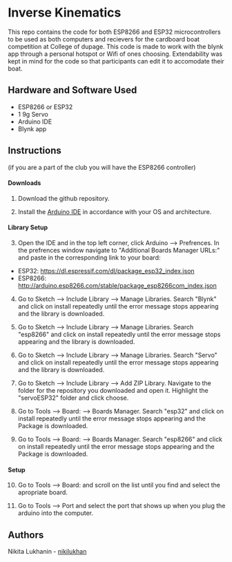 # Inverse Kinematics
This repo contains the code for both ESP8266 and ESP32 microcontrollers to be used as both computers and recievers for the cardboard boat competition at College of dupage. This code is made to work with the blynk app through a personal hotspot or Wifi of ones choosing. Extendability was kept in mind for the code so that participants can edit it to accomodate their boat.

## Hardware and Software Used
- ESP8266 or ESP32
- 1 9g Servo
- Arduino IDE
- Blynk app

## Instructions
(if you are a part of the club you will have the ESP8266 controller)

#### Downloads
1. Download the github repository.

2. Install the [Arduino IDE](https://www.arduino.cc/en/Main/Software) in accordance with your OS and architecture.

#### Library Setup
3. Open the IDE and in the top left corner, click Arduino --> Prefrences. In the prefrences window navigate to "Additional Boards Manager URLs:" and paste in the corresponding link to your board:
- ESP32: https://dl.espressif.com/dl/package_esp32_index.json
- ESP8266: http://arduino.esp8266.com/stable/package_esp8266com_index.json

4. Go to Sketch --> Include Library --> Manage Libraries. Search "Blynk" and click on install repeatedly until the error message stops appearing and the library is downloaded.

5. Go to Sketch --> Include Library --> Manage Libraries. Search "esp8266" and click on install repeatedly until the error message stops appearing and the library is downloaded.

6. Go to Sketch --> Include Library --> Manage Libraries. Search "Servo" and click on install repeatedly until the error message stops appearing and the library is downloaded.

7. Go to Sketch --> Include Library --> Add ZIP Library. Navigate to the folder for the repository you downloaded and open it. Highlight the "servoESP32" folder and click choose.

8. Go to Tools --> Board: --> Boards Manager. Search "esp32" and click on install repeatedly until the error message stops appearing and the Package is downloaded.

9. Go to Tools --> Board: --> Boards Manager. Search "esp8266" and click on install repeatedly until the error message stops appearing and the Package is downloaded.

#### Setup
10. Go to Tools --> Board: and scroll on the list until you find and select the apropriate board.

11. Go to Tools --> Port and select the port that shows up when you plug the arduino into the computer.

## Authors
Nikita Lukhanin - [nikilukhan](https://github.com/nikilukhan)
